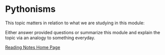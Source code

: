# Pythonisms

This topic matters in relation to what we are studying in this module:

Either answer provided questions or summarize this module and explain the topic via an analogy to something everyday.  

[Reading Notes Home Page](README.md)